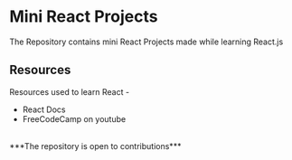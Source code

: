 # Mini React Projects

The Repository contains mini React Projects made while learning React.js
<br>

## Resources
Resources used to learn React -
<ul>
   <li>React Docs</li>
   <li>FreeCodeCamp on youtube</li>
</ul>

<br>
***The repository is open to contributions***
